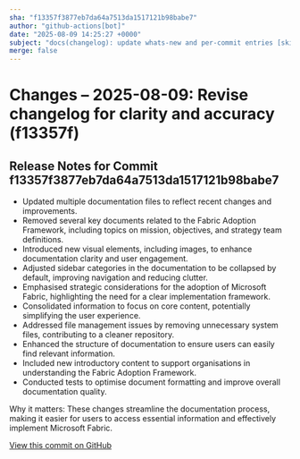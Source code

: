 ```yaml
---
sha: "f13357f3877eb7da64a7513da1517121b98babe7"
author: "github-actions[bot]"
date: "2025-08-09 14:25:27 +0000"
subject: "docs(changelog): update whats-new and per-commit entries [skip ci]"
merge: false
---
```


# Changes – 2025-08-09: Revise changelog for clarity and accuracy (f13357f)

## Release Notes for Commit f13357f3877eb7da64a7513da1517121b98babe7

- Updated multiple documentation files to reflect recent changes and improvements.
- Removed several key documents related to the Fabric Adoption Framework, including topics on mission, objectives, and strategy team definitions.
- Introduced new visual elements, including images, to enhance documentation clarity and user engagement.
- Adjusted sidebar categories in the documentation to be collapsed by default, improving navigation and reducing clutter.
- Emphasised strategic considerations for the adoption of Microsoft Fabric, highlighting the need for a clear implementation framework.
- Consolidated information to focus on core content, potentially simplifying the user experience.
- Addressed file management issues by removing unnecessary system files, contributing to a cleaner repository.
- Enhanced the structure of documentation to ensure users can easily find relevant information.
- Included new introductory content to support organisations in understanding the Fabric Adoption Framework.
- Conducted tests to optimise document formatting and improve overall documentation quality.

Why it matters: These changes streamline the documentation process, making it easier for users to access essential information and effectively implement Microsoft Fabric.

[View this commit on GitHub](https://github.com/TheTrustedAdvisor/FabricAdoptionFramework/commit/f13357f3877eb7da64a7513da1517121b98babe7)
